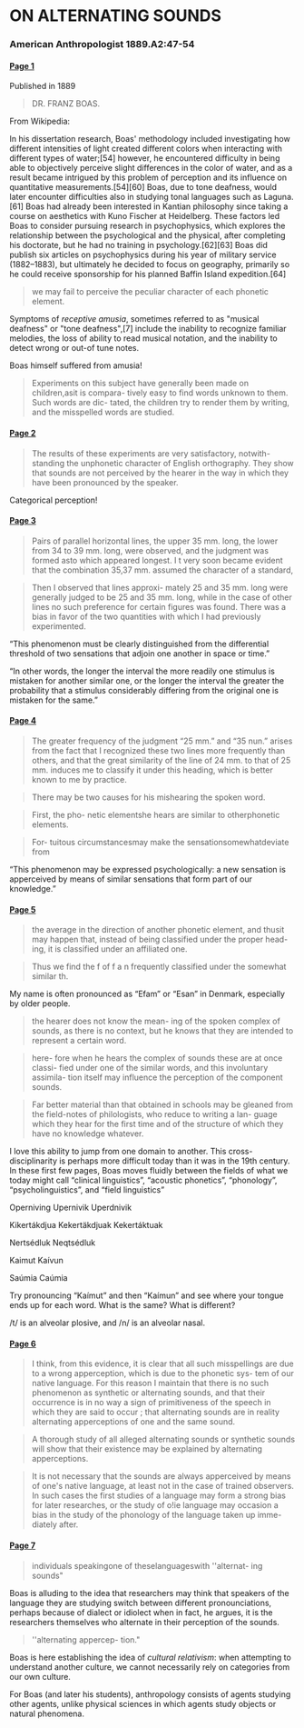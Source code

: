 # ON ALTERNATING SOUNDS

### American Anthropologist 1889.A2:47-54

#### [Page 1](highlights://01_Boas_1889#page=1)

Published in 1889

> DR. FRANZ BOAS.

From Wikipedia:

In his dissertation research, Boas' methodology included investigating how different intensities of light created different colors when interacting with different types of water;[54] however, he encountered difficulty in being able to objectively perceive slight differences in the color of water, and as a result became intrigued by this problem of perception and its influence on quantitative measurements.[54][60] Boas, due to tone deafness, would later encounter difficulties also in studying tonal languages such as Laguna.[61] Boas had already been interested in Kantian philosophy since taking a course on aesthetics with Kuno Fischer at Heidelberg. These factors led Boas to consider pursuing research in psychophysics, which explores the relationship between the psychological and the physical, after completing his doctorate, but he had no training in psychology.[62][63] Boas did publish six articles on psychophysics during his year of military service (1882–1883), but ultimately he decided to focus on geography, primarily so he could receive sponsorship for his planned Baffin Island expedition.[64]

> we may fail to perceive the peculiar character of each phonetic
> element.

Symptoms of _receptive amusia_, sometimes referred to as "musical deafness" or "tone deafness",[7] include the inability to recognize familiar melodies, the loss of ability to read musical notation, and the inability to detect wrong or out-of tune notes.

Boas himself suffered from amusia!

> Experiments on this subject have generally been made on
> children,asit is compara- tively easy to find words unknown to
> them. Such words are dic- tated, the children try to render them
> by writing, and the misspelled words are studied.

#### [Page 2](highlights://01_Boas_1889#page=2)

> The results of these experiments are very satisfactory, notwith-
> standing the unphonetic character of English orthography. They
> show that sounds are not perceived by the hearer in the way in
> which they have been pronounced by the speaker.

Categorical perception!

#### [Page 3](highlights://01_Boas_1889#page=3)

> Pairs of parallel horizontal lines, the upper 35 mm. long, the
> lower from 34 to 39 mm. long, were observed, and the judgment
> was formed asto which appeared longest. I t very soon became
> evident that the combination 35,37 mm. assumed the character of
> a standard,

> Then I observed that lines approxi- mately 25 and 35 mm. long
> were generally judged to be 25 and 35 mm. long, while in the
> case of other lines no such preference for certain figures was
> found. There was a bias in favor of the two quantities with
> which I had previously experimented.

“This phenomenon must be clearly distinguished from
the differential threshold of two sensations that adjoin one another in space or time.”

“In other words, the longer the interval the more readily one stimulus is mistaken for another similar one, or the longer the interval the greater the probability that a stimulus considerably differing from the original one is mistaken for the same.”

#### [Page 4](highlights://01_Boas_1889#page=4)

> The greater frequency of the judgment “25 mm.” and “35 nun.”
> arises from the fact that I recognized these two lines more
> frequently than others, and that the great similarity of the
> line of 24 mm. to that of 25 mm. induces me to classify it under
> this heading, which is better known to me by practice.

> There may be two causes for his mishearing the spoken word.

> First, the pho- netic elementshe hears are similar to
> otherphonetic elements.

> For- tuitous circumstancesmay make the sensationsomewhatdeviate
> from

“This phenomenon may be expressed psychologically: a new sensation is apperceived
by means of similar sensations that form part of our knowledge.”

#### [Page 5](highlights://01_Boas_1889#page=5)

> the average in the direction of another phonetic element, and
> thusit may happen that, instead of being classified under the
> proper head- ing, it is classified under an affiliated one.

> Thus we find the f of f a n frequently classified under the
> somewhat similar th.

My name is often pronounced as “Efam” or “Esan” in Denmark, especially by older people.

> the hearer does not know the mean- ing of the spoken complex of
> sounds, as there is no context, but he knows that they are
> intended to represent a certain word.

> here- fore when he hears the complex of sounds these are at once
> classi- fied under one of the similar words, and this
> involuntary assimila- tion itself may influence the perception
> of the component sounds.

> Far better material than that obtained in schools may be gleaned
> from the field-notes of philologists, who reduce to writing a
> lan- guage which they hear for the first time and of the
> structure of which they have no knowledge whatever.

I love this ability to jump from one domain to another. This cross-disciplinarity is perhaps more difficult today than it was in the 19th century. In these first few pages, Boas moves fluidly between the fields of what we today might call “clinical linguistics”, “acoustic phonetics”, “phonology”, “psycholinguistics”, and “field linguistics”

Operniving Upernivik Uperdnivik

Kikertákdjua Kekertäkdjuak Kekertáktuak

Nertsédluk Neqtsédluk

Kaimut Kaívun

Saúmia Caúmia


Try pronouncing “Kaímut” and then “Kaímun” and see where your tongue ends up for each word. What is the same? What is different?

/t/ is an alveolar plosive, and /n/ is an alveolar nasal.

#### [Page 6](highlights://01_Boas_1889#page=6)

> I think, from this evidence, it is clear that all such
> misspellings are due to a wrong apperception, which is due to
> the phonetic sys- tem of our native language. For this reason I
> maintain that there is no such phenomenon as synthetic or
> alternating sounds, and that their occurrence is in no way a
> sign of primitiveness of the speech in which they are said to
> occur ; that alternating sounds are in reality alternating
> apperceptions of one and the same sound.

> A thorough study of all alleged alternating sounds or synthetic
> sounds will show that their existence may be explained by
> alternating apperceptions.

> It is not necessary that the sounds are always apperceived by
> means of one's native language, at least not in the case of
> trained observers. In such cases the first studies of a language
> may form a strong bias for later researches, or the study of
> o!ie language may occasion a bias in the study of the phonology
> of the language taken up imme- diately after.

#### [Page 7](highlights://01_Boas_1889#page=7)

> individuals speakingone of theselanguageswith ''alternat- ing
> sounds"

Boas is alluding to the idea that researchers may think that speakers of the language they are studying switch between different pronounciations, perhaps because of dialect or idiolect when in fact, he argues, it is the researchers themselves who alternate in their perception of the sounds.

> ''alternating appercep- tion."

Boas is here establishing the idea of _cultural relativism_: when attempting to understand another culture, we cannot necessarily rely on categories from our own culture.

For Boas (and later his students), anthropology consists of agents studying other agents, unlike physical sciences in which agents study objects or natural phenomena.


